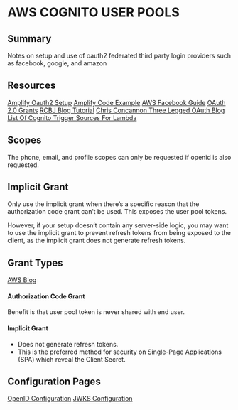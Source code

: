 # AWS COGNITO USER POOLS

## Summary

Notes on setup and use of oauth2 federated third party login providers such as
facebook, google, and amazon

## Resources

[Amplify Oauth2 Setup](https://aws-amplify.github.io/docs/js/cognito-hosted-ui-federated-identity#facebook-instructions)
[Amplify Code Example](https://aws-amplify.github.io/docs/js/authentication)
[AWS Facebook Guide](https://docs.aws.amazon.com/cognito/latest/developerguide/cognito-user-pools-configuring-federation-with-social-idp.html)
[OAuth 2.0 Grants](https://aws.amazon.com/blogs/mobile/understanding-amazon-cognito-user-pool-oauth-2-0-grants/)
[RCBJ Blog Tutorial](https://medium.com/@robert.broeckelmann/openid-connect-authorization-code-flow-with-aws-cognito-246997abd11a)
[Chris Concannon Three Legged OAuth Blog](https://blogby.cc/tech-talk/oauth2-lambda/)
[List Of Cognito Trigger Sources For Lambda](https://docs.aws.amazon.com/cognito/latest/developerguide/cognito-user-identity-pools-working-with-aws-lambda-triggers.html#cognito-user-identity-pools-working-with-aws-lambda-trigger-sources)

## Scopes

The phone, email, and profile scopes can only be requested if openid is also requested.

## Implicit Grant

Only use the implicit grant when there’s a specific reason that the
authorization code grant can’t be used. This exposes the user pool tokens.

However, if your setup doesn’t contain any server-side logic, you may want to
use the implicit grant to prevent refresh tokens from being exposed to the
client, as the implicit grant does not generate refresh tokens.

## Grant Types

[AWS Blog](https://aws.amazon.com/blogs/mobile/understanding-amazon-cognito-user-pool-oauth-2-0-grants/)

#### Authorization Code Grant

Benefit is that user pool token is never shared with end user.

#### Implicit Grant

- Does not generate refresh tokens.
- This is the preferred method for security on
  Single-Page Applications (SPA) which reveal the Client Secret.

## Configuration Pages

[OpenID Configuration](https://cognito-idp.us-east-1.amazonaws.com/us-east-1_aaaaaaaaa/.well-known/openid-configuration)
[JWKS Configuration](https://cognito-idp.us-east-1.amazonaws.com/us-east-1_aaaaaaaaa/.well-known/jwks.json)
